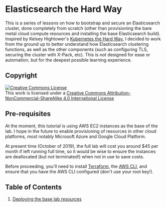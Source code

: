 # Elasticsearch the Hard Way

This is a series of lessons on how to bootstrap and secure an Elasticsearch cluster, done completely from scratch (other than provisioning the bare metal cloud compute resources and installing the base Elasticsearch build). Inspired by Kelsey Hightower's [Kubernetes the Hard Way](https://github.com/kelseyhightower/kubernetes-the-hard-way), I decided to work from the ground up to better understand how Elasticsearch clustering functions, as well as the other components (such as configuring TLS, securing the cluster with X-Pack, etc). This is *not* designed for ease or automation, but for the deepest possible learning experience.

## Copyright

<a rel="license" href="http://creativecommons.org/licenses/by-nc-sa/4.0/"><img alt="Creative Commons License" style="border-width:0" src="https://i.creativecommons.org/l/by-nc-sa/4.0/88x31.png" /></a><br />This work is licensed under a <a rel="license" href="http://creativecommons.org/licenses/by-nc-sa/4.0/">Creative Commons Attribution-NonCommercial-ShareAlike 4.0 International License</a>

## Pre-requisites

At the moment, this tutorial is using AWS EC2 instances as the base of the lab. I hope in the future to enable provisioning of resources in other cloud platforms, most notably Microsoft Azure and Google Cloud Platform.

At present time (October of 2019), the full lab will cost you around $45 per month if left running full time, so it would be wise to ensure the instances are deallocated (but not terminated!) when not in use to save costs.

Before proceeding, you'll need to install [Terraform](https://terraform.io), the [AWS CLI](https://docs.aws.amazon.com/cli/latest/userguide/cli-chap-install.html), and ensure that you have the AWS CLI configured (don't use your root key!).

## Table of Contents

1. [Deploying the base lab resources](docs/deploy.md)
